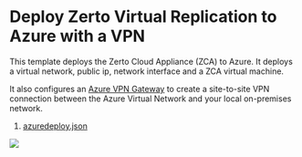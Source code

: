 # Deploy Zerto Virtual Replication to Azure with a VPN

This template deploys the Zerto Cloud Appliance (ZCA) to Azure. It deploys a virtual network, public ip, network interface and a ZCA virtual machine. 

It also configures an [Azure VPN Gateway](https://docs.microsoft.com/en-us/azure/vpn-gateway/vpn-gateway-howto-site-to-site-resource-manager-portal) to create a site-to-site VPN connection between the Azure Virtual Network and your local on-premises network.


1. [azuredeploy.json](./azuredeploy.json)


<a href="https://portal.azure.com/#create/Microsoft.Template/uri/https%3A%2F%2Fraw.githubusercontent.com%2FAzure%2Fazure-quickstart-templates%2Fmaster%2FZerto%2Fazuredeploy.json" target="_blank">
    <img src="http://azuredeploy.net/deploybutton.png"/>
</a>
